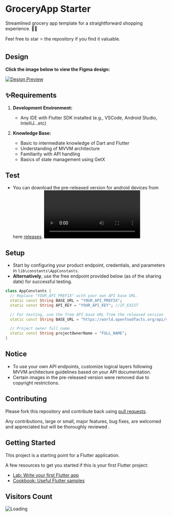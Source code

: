# GroceryApp Starter

Streamlined grocery app template for a straightforward shopping experience. 🛒✨

Feel free to star ⭐ the repository if you find it valuable.

## Design

**Click the image below to view the Figma design:**

[![Design Preview](https://github.com/ramiomarouayache/Flutter-GroceryApp/blob/main/screenshots/Cover.jpg)](https://www.figma.com/embed?embed_host=oembed&amp;url=https://www.figma.com/file/eyeYwe0hoEch31j6d3EXyE/GroceryApp-Starter-(Community)?type=design&amp;node-id=3-2&amp;mode=design&amp;t=LwLW2onM0GKLuFdU-0)



## ✨Requirements

1. **Development Environment:**
   - Any IDE with Flutter SDK installed (e.g., VSCode, Android Studio, IntelliJ...etc)

2. **Knowledge Base:**
   - Basic to intermediate knowledge of Dart and Flutter
   - Understanding of MVVM architecture
   - Familiarity with API handling
   - Basics of state management using GetX
  
## Test
* You can download the pre-released version for android devices from here [releases](https://github.com/ramiomarouayache/Flutter-GroceryApp/releases/tag/v0.3.1).
<video src="https://github.com/ramiomarouayache/Flutter-GroceryApp/assets/98425058/5ae355c9-39e0-478e-9b3e-870953b566ca"></video>

  
## Setup
* Start by configuring your product endpoint, credentials, and parameters in `lib\constants\AppConstants`.
* **Alternatively**, use the free endpoint provided below (as of the sharing date) for successful testing.
```dart
class AppConstants {
  // Replace "YOUR_API_PREFIX" with your own API base URL.
  static const String BASE_URL = "YOUR_API_PREFIX";
  static const String API_KEY = "YOUR_API_KEY"; //IF_EXIST

  // For testing, use the free API base URL from the released version
  static const String BASE_URL = "https://world.openfoodfacts.org/api/v2";

  // Project owner full name.
  static const String projectOwnerName = "FULL_NAME";
}
```

## Notice
* To use your own API endpoints, customize logical layers following MVVM architecture guidelines based on your API documentation.
* Certain images in the pre-released version were removed due to copyright restrictions.

## Contributing

Please fork this repository and contribute back using
[pull requests](https://github.com/ramiomarouayache/Flutter-GroceryApp/pulls).

Any contributions, large or small, major features, bug fixes, are welcomed and appreciated
but will be thoroughly reviewed .


## Getting Started
This project is a starting point for a Flutter application.

A few resources to get you started if this is your first Flutter project:

- [Lab: Write your first Flutter app](https://flutter.io/docs/get-started/codelab)
- [Cookbook: Useful Flutter samples](https://flutter.io/docs/cookbook)

## Visitors Count

<img align="left" src = "https://profile-counter.glitch.me/GroceryApp/count.svg" alt ="Loading">
